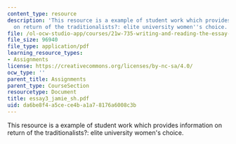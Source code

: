 ```yaml
---
content_type: resource
description: 'This resource is a example of student work which provides information
  on return of the traditionalists?: elite university women''s choice.'
file: /ol-ocw-studio-app/courses/21w-735-writing-and-reading-the-essay-fall-2005/da6be8f4a5cece4ba1a78176a6008c3b_essay3_jamie_sh.pdf
file_size: 96940
file_type: application/pdf
learning_resource_types:
- Assignments
license: https://creativecommons.org/licenses/by-nc-sa/4.0/
ocw_type: ''
parent_title: Assignments
parent_type: CourseSection
resourcetype: Document
title: essay3_jamie_sh.pdf
uid: da6be8f4-a5ce-ce4b-a1a7-8176a6008c3b
---
```

This resource is a example of student work which provides information on return of the traditionalists?: elite university women's choice.